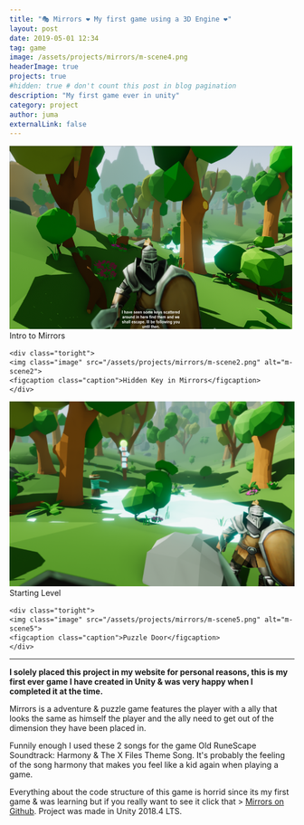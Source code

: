 ```yaml
---
title: "🎭 Mirrors ❤️ My first game using a 3D Engine ❤️"
layout: post
date: 2019-05-01 12:34
tag: game
image: /assets/projects/mirrors/m-scene4.png
headerImage: true
projects: true
#hidden: true # don't count this post in blog pagination
description: "My first game ever in unity"
category: project
author: juma
externalLink: false
---
```


<div class="side-by-side">
    <div class="toleft">
    <img class="image" width= "500" height="324" src="/assets/projects/mirrors/m-scene1.png" alt="m-scene1">
    <figcaption class="caption">Intro to Mirrors</figcaption>
    </div>

    <div class="toright">
    <img class="image" src="/assets/projects/mirrors/m-scene2.png" alt="m-scene2">
    <figcaption class="caption">Hidden Key in Mirrors</figcaption>
    </div>
</div>

<div class="side-by-side">
    <div class="toleft">
    <img class="image" src="/assets/projects/mirrors/m-scene3.png" alt="m-scene3">
    <figcaption class="caption">Starting Level</figcaption>
    </div>

    <div class="toright">
    <img class="image" src="/assets/projects/mirrors/m-scene5.png" alt="m-scene5">
    <figcaption class="caption">Puzzle Door</figcaption>
    </div>
</div>

---

<strong>I solely placed this project in my website for personal reasons, this is my first ever game I have created in Unity & was very happy when I completed it at the time.</strong>

Mirrors is a adventure & puzzle game features the player with a ally that looks the same as himself the player and the ally need to get out of the dimension they have been placed in.

Funnily enough I used these 2 songs for the game Old RuneScape Soundtrack: Harmony & The X Files Theme Song. It's probably the feeling of the song harmony that makes you feel like a kid again when playing a game.

Everything about the code structure of this game is horrid since its my first game & was learning but if you really want to see it click that > [Mirrors on Github](https://github.com/j-2k/PRPG). Project was made in Unity 2018.4 LTS.


